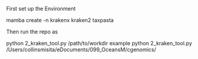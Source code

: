 First set up the Environment

mamba create -n krakenx kraken2 taxpasta

Then run the repo as

python 2_kraken_tool.py /path/to/workdir
example
python 2_kraken_tool.py /Users/collinsmisita/eDocuments/099_OceansM/cgenomics/
